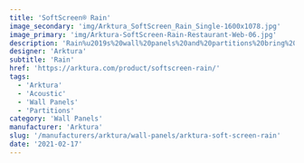 ```yaml
---
title: 'SoftScreen® Rain'
image_secondary: 'img/Arktura_SoftScreen_Rain_Single-1600x1078.jpg'
image_primary: 'img/Arktura-SoftScreen-Rain-Restaurant-Web-06.jpg'
description: 'Rain%u2019s%20wall%20panels%20and%20partitions%20bring%20to%20mind%20a%20gentle%20spring%20rain%2C%20imbuing%20the%20world%20with%20new%20growth.%20By%20placing%20them%20strategically%2C%20the%20Soft%20Sound%20material%20helps%20you%20limit%20noise%20distribution.%20These%20panels%20can%20be%20either%20fixed%20into%20place%20cable%20hung%2C%20wall%20mounted%2C%20or%20set%20on%20a%20track%20to%20serve%20as%20operable%20dividers.%20%A0'
designer: 'Arktura'
subtitle: 'Rain'
href: 'https://arktura.com/product/softscreen-rain/'
tags:
  - 'Arktura'
  - 'Acoustic'
  - 'Wall Panels'
  - 'Partitions'
category: 'Wall Panels'
manufacturer: 'Arktura'
slug: '/manufacturers/arktura/wall-panels/arktura-soft-screen-rain'
date: '2021-02-17'
---
```

